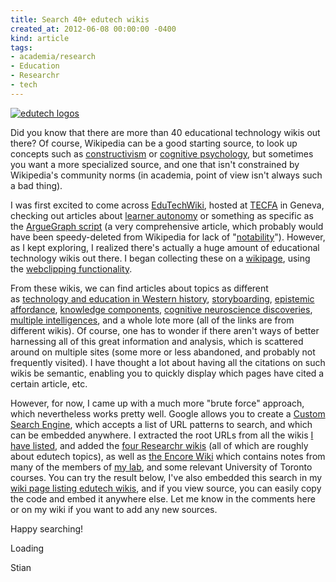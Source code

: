 ```yaml
---
title: Search 40+ edutech wikis
created_at: 2012-06-08 00:00:00 -0400
kind: article
tags:
- academia/research
- Education
- Researchr
- tech
---
```


[![](http://reganmian.net/blog/wp-content/uploads/2012/06/edutech-logos1.jpg "edutech logos")](http://reganmian.net/blog/wp-content/uploads/2012/06/edutech-logos1.jpg)

Did you know that there are more than 40 educational technology wikis
out there? Of course, Wikipedia can be a good starting source, to look
up concepts such as
[constructivism](http://en.wikipedia.org/wiki/Constructivism_(learning_theory))
or [cognitive
psychology](http://en.wikipedia.org/wiki/Cognitive_psychology), but
sometimes you want a more specialized source, and one that isn't
constrained by Wikipedia's community norms (in academia, point of view
isn't always such a bad thing).

I was first excited to come across
[EduTechWiki](http://edutechwiki.unige.ch/en/Main_Page), hosted at
[TECFA](http://tecfa.unige.ch/) in Geneva, checking out articles about
[learner autonomy](http://edutechwiki.unige.ch/en/Learner_autonomy) or
something as specific as the [ArgueGraph
script](http://edutechwiki.unige.ch/en/ArgueGraph_Script) (a very
comprehensive article, which probably would have been speedy-deleted
from Wikipedia for lack of
"[notability](http://en.wikipedia.org/wiki/Wikipedia:Notability)").
However, as I kept exploring, I realized there's actually a huge amount
of educational technology wikis out there. I began collecting these on a
[wikipage](http://reganmian.net/wiki/edutech_wikis), using the
[webclipping
functionality](http://reganmian.net/blog/2012/05/10/using-web-clipping-and-sidewiki-to-gather-and-synthesize-information/ "Using web clipping and sidewiki to gather and synthesize information").

From these wikis, we can find articles about topics as different
as [technology and education in Western
history](http://www.studyplace.org/wiki/A-HH4078),
[storyboarding](http://www.instructionaldesign.org/storyboarding.html),
[epistemic
affordance](http://www.tel-thesaurus.net/wiki/index.php/Epistemic_affordance),
[knowledge
components](http://www.learnlab.org/research/wiki/index.php/Knowledge_components),
[cognitive neuroscience
discoveries](http://iae-pedia.org/Cognitive_Neuroscience_Discoveries),
[multiple intelligences](http://www.infed.org/thinkers/gardner.htm), and
a whole lote more (all of the links are from different wikis). Of
course, one has to wonder if there aren't ways of better harnessing all
of this great information and analysis, which is scattered around on
multiple sites (some more or less abandoned, and probably not frequently
visited). I have thought a lot about having all the citations on such
wikis be semantic, enabling you to quickly display which pages have
cited a certain article, etc.

However, for now, I came up with a much more "brute force" approach,
which nevertheless works pretty well. Google allows you to create a
[Custom Search Engine](http://www.google.com/cse/), which accepts a list
of URL patterns to search, and which can be embedded anywhere. I
extracted the root URLs from all the wikis [I have
listed](http://reganmian.net/wiki/edutech_wikis), and added the [four
Researchr wikis](http://reganmian.net/wiki/individual_academic_wikis)
(all of which are roughly about edutech topics), as well as [the Encore
Wiki](http://encorewiki.org) which contains notes from many of the
members of [my lab](http://encorelab.org), and some relevant University
of Toronto courses. You can try the result below, I've also embedded
this search in my [wiki page listing edutech
wikis](http://reganmian.net/wiki/edutech_wikis), and if you view source,
you can easily copy the code and embed it anywhere else. Let me know in
the comments here or on my wiki if you want to add any new sources.

Happy searching!

Loading

Stian
